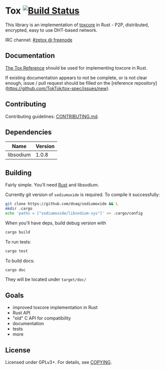 # Tox  [![Build Status](https://travis-ci.org/zetok/tox.svg)](https://travis-ci.org/zetok/tox)
This library is an implementation of [toxcore][toxcore] in Rust - P2P, distributed, encrypted, easy to use DHT-based network.

IRC channel: [#zetox @ freenode](https://webchat.freenode.net/?channels=zetox)

## Documentation

[The Tox Reference](https://github.com/TokTok/tox-spec) should be used for
implementing toxcore in Rust.

If existing documentation appears to not be complete, or is not clear enough,
issue / pull request should be filled on the [reference repository]
(https://github.com/TokTok/tox-spec/issues/new).

## Contributing
Contributing guidelines: [CONTRIBUTING.md](/CONTRIBUTING.md).

## Dependencies
| **Name** | **Version** |
|----------|-------------|
| libsodium | 1.0.8 |

## Building
Fairly simple. You'll need [Rust](http://www.rust-lang.org/) and libsodium.

Currently git version of `sodiumoxide` is required. To compile it successfully:
```bash
git clone https://github.com/dnaq/sodiumoxide && \
mkdir .cargo
echo 'paths = ["sodiumoxide/libsodium-sys"]' >> .cargo/config
```

When you'll have deps, build debug version with
```bash
cargo build
```

To run tests:
```bash
cargo test

```
To build docs:
```bash
cargo doc
```
They will be located under `target/doc/`


## Goals
 - improved toxcore implementation in Rust
 - Rust API
 - "old" C API for compatibility
 - documentation
 - tests
 - more


## License

Licensed under GPLv3+. For details, see [COPYING](/COPYING).

[toxcore]: https://github.com/irungentoo/toxcore
